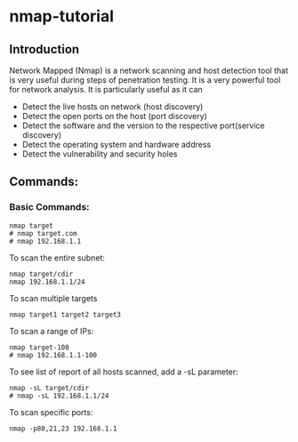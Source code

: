 # nmap-tutorial
## Introduction
Network Mapped (Nmap) is a network scanning and host detection tool that is very useful during steps of penetration testing. It is a very powerful tool for network analysis.
It is particularly useful as it can
  * Detect the live hosts on network (host discovery)
  * Detect the open ports on the host (port discovery)
  * Detect the software and the version to the respective port(service discovery)
  * Detect the operating system and hardware address
  * Detect the vulnerability and security holes

## Commands:
### Basic Commands:
```
nmap target
# nmap target.com
# nmap 192.168.1.1
```
To scan the entire subnet:
```
nmap target/cdir
nmap 192.168.1.1/24
```
To scan multiple targets
```
nmap target1 target2 target3
```
To scan a range of IPs:
```
nmap target-100
# nmap 192.168.1.1-100
```
To see list of report of all hosts scanned, add a -sL parameter:
```
nmap -sL target/cdir
# nmap -sL 192.168.1.1/24
```
To scan specific ports:
```
nmap -p80,21,23 192.168.1.1
```
